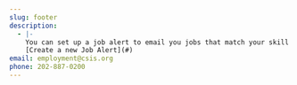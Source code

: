```yaml
---
slug: footer
description:
  - |-
    You can set up a job alert to email you jobs that match your skill set. If you already have job agent(s) set up, you can login to update your current settings or profile.
    [Create a new Job Alert](#)
email: employment@csis.org
phone: 202-887-0200
---
```

